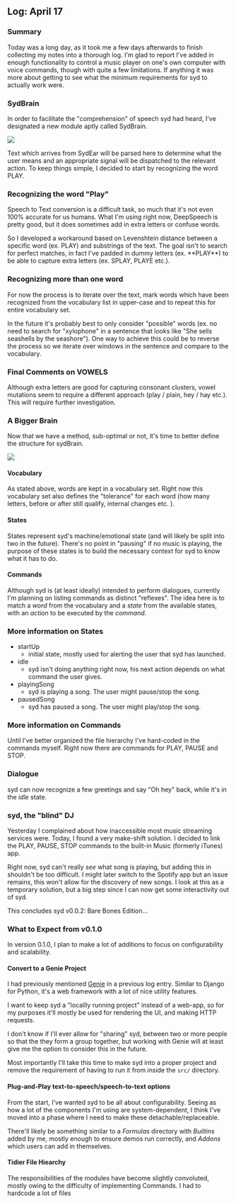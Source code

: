 ## Log: April 17

### Summary

Today was a long day, as it took me a few days afterwards to finish collecting my notes into a thorough log. I'm glad to report I've added in enough functionality to control a music player on one's own computer with voice commands, though with quite a few limitations. If anything it was more about getting to see what the minimum requirements for syd to actually work were.

### SydBrain

In order to facilitate the "comprehension" of speech syd had heard, I've designated a new module aptly called SydBrain. 

![](images/proto-syd-v3.png)

Text which arrives from SydEar will be parsed here to determine what the user means and an appropriate signal will be dispatched to the relevant action. To keep things simple, I decided to start by recognizing the word PLAY.

### Recognizing the word "Play"

Speech to Text conversion is a difficult task, so much that it's not even 100% accurate for us humans. What I'm using right now, DeepSpeech is pretty good, but it does sometimes add in extra letters or confuse words.

So I developed a workaround based on Levenshtein distance between a specific word (ex. PLAY) and substrings of the text. The goal isn't to search for perfect matches, in fact I've padded in dummy letters (ex. \*\*PLAY\*\*) to be able to capture extra letters (ex. SPLAY, PLAYE etc.).

### Recognizing more than one word

For now the process is to iterate over the text, mark words which have been recognized from the vocabulary list in upper-case and to repeat this for entire vocabulary set. 

In the future it's probably best to only consider "possible" words (ex. no need to search for "xylophone" in a sentence that looks like "She sells seashells by the seashore"). One way to achieve this could be to reverse the process so we iterate over windows in the sentence and compare to the vocabulary.  

### Final Comments on VOWELS 

Although extra letters are good for capturing consonant clusters, vowel mutations seem to require a different approach (play / plain, hey / hay etc.). This will require further investigation.

### A Bigger Brain

Now that we have a method, sub-optimal or not, it's time to better define the structure for sydBrain. 

![](images/proto-syd-v3-2.png)

#### Vocabulary
As stated above, words are kept in a vocabulary set. Right now this vocabulary set also defines the "tolerance" for each word (how many letters, before or after still qualify, internal changes etc. ).

#### States
States represent syd's machine/emotional state (and will likely be split into two in the future). There's no point in "pausing" if no music is playing, the purpose of these states is to build the necessary context for syd to know what it has to do. 

#### Commands
Although syd is (at least ideally) intended to perform dialogues, currently I'm planning on listing commands as distinct "reflexes". The idea here is to match a *word* from the vocabulary and a *state* from the available states, with an *action* to be executed by the *command*.

### More information on States

- startUp
    + initial state, mostly used for alerting the user that syd has launched.
- idle
    + syd isn't doing anything right now, his next action depends on what command the user gives.
- playingSong
    + syd is playing a song. The user might pause/stop the song.
- pausedSong
    + syd has paused a song. The user might play/stop the song.

### More information on Commands

Until I've better organized the file hierarchy I've hard-coded in the commands myself. Right now there are commands for PLAY, PAUSE and STOP.

### Dialogue

syd can now recognize a few greetings and say "Oh hey" back, while it's in the *idle* state. 

### syd, the "blind" DJ

Yesterday I complained about how inaccessible most music streaming services were. Today, I found a very make-shift solution. I decided to link the PLAY, PAUSE, STOP commands to the built-in Music (formerly iTunes) app. 

Right now, syd can't really *see* what song is playing, but adding this in shouldn't be too difficult. I might later switch to the Spotify app but an issue remains, this won't allow for the discovery of new songs. I look at this as a temporary solution, but a big step since I can now get some interactivity out of syd.

This concludes syd v0.0.2: Bare Bones Edition...

### What to Expect from v0.1.0

In version 0.1.0, I plan to make a lot of additions to focus on configurability and scalability.

#### Convert to a Genie Project

I had previously mentioned [Genie](https://www.genieframework.com) in a previous log entry. Similar to Django for Python, it's a web framework with a lot of nice utility features.

I want to keep syd a "locallly running project" instead of a web-app, so for my purposes it'll mostly be used for rendering the UI, and making HTTP requests. 

I don't know if I'll ever allow for "sharing" syd, between two or more people so that the they form a group together, but working with Genie will at least give me the option to consider this in the future.

Most importantly I'll take this time to make syd into a proper project and remove the requirement of having to run it from inside the `src/` directory.

#### Plug-and-Play text-to-speech/speech-to-text options

From the start, I've wanted syd to be all about configurability. Seeing as how a lot of the components I'm using are system-dependent, I think I've moved into a phase where I need to make these detachable/replaceable. 

There'll likely be something similar to a *Formulas* directory with *Builtins* added by me, mostly enough to ensure demos run correctly, and *Addons* which users can add in themselves.

#### Tidier File Hiearchy

The responsibilities of the modules have become slightly convoluted, mostly owing to the difficulty of implementing Commands. I had to hardcode a lot of files  
